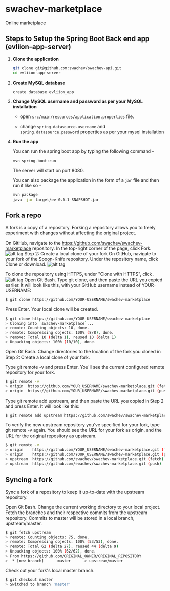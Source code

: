 # swachev-marketplace
Online marketplace

## Steps to Setup the Spring Boot Back end app (evliion-app-server)

1. **Clone the application**

	```bash
	git clone git@github.com:swachev/swachev-api.git
	cd evliion-app-server
	```

2. **Create MySQL database**

	```bash
	create database evliion_app
	```

3. **Change MySQL username and password as per your MySQL installation**

	+ open `src/main/resources/application.properties` file.

	+ change `spring.datasource.username` and `spring.datasource.password` properties as per your mysql installation

4. **Run the app**

	You can run the spring boot app by typing the following command -

	```bash
	mvn spring-boot:run
	```

	The server will start on port 8080.

	You can also package the application in the form of a `jar` file and then run it like so -

	```bash
	mvn package
	java -jar target/ev-0.0.1-SNAPSHOT.jar
	```


## Fork a repo
A fork is a copy of a repository. Forking a repository allows you to freely experiment with changes without affecting the original project.

On GitHub, navigate to the https://github.com/swachev/swachev-marketplace repository.
In the top-right corner of the page, click Fork. 
![alt tag](https://evliion.s3.amazonaws.com/fork-image-jpeg.jpg)
Step 2: Create a local clone of your fork
On GitHub, navigate to your fork of the Spoon-Knife repository.
Under the repository name, click Clone or download. 
![alt tag](https://evliion.s3.amazonaws.com/clone-download-jpeg.jpg)

To clone the repository using HTTPS, under "Clone with HTTPS", click . 
 ![alt tag](https://evliion.s3.amazonaws.com/clone-with-https-jpeg.jpg)
Open Git Bash.
Type git clone, and then paste the URL you copied earlier. It will look like this, with your GitHub username instead of YOUR-USERNAME:
```bash
$ git clone https://github.com/YOUR-USERNAME/swachev-marketplace
```

Press Enter. Your local clone will be created.
```bash
$ git clone https://github.com/YOUR-USERNAME/swachev-marketplace
> Cloning into `swachev-marketplace`...
> remote: Counting objects: 10, done.
> remote: Compressing objects: 100% (8/8), done.
> remove: Total 10 (delta 1), reused 10 (delta 1)
> Unpacking objects: 100% (10/10), done.
```
Open Git Bash.
Change directories to the location of the fork you cloned in Step 2: Create a local clone of your fork.

Type git remote -v and press Enter. You'll see the current configured remote repository for your fork.
```bash
$ git remote -v
> origin  https://github.com/YOUR_USERNAME/swachev-marketplace.git (fetch)
> origin  https://github.com/YOUR_USERNAME/swachev-marketplace.git (push)
```
Type git remote add upstream, and then paste the URL you copied in Step 2 and press Enter. It will look like this:
```bash
$ git remote add upstream https://github.com/swachev/swachev-marketplace.git
```
To verify the new upstream repository you've specified for your fork, type git remote -v again. You should see the URL for your fork as origin, and the URL for the original repository as upstream.
```bash
$ git remote -v
> origin    https://github.com/YOUR_USERNAME/swachev-marketplace.git (fetch)
> origin    https://github.com/YOUR_USERNAME/swachev-marketplace.git (push)
> upstream  https://github.com/swachev/swachev-marketplace.git (fetch)
> upstream  https://github.com/swachev/swachev-marketplace.git (push)
```
## Syncing a fork
Sync a fork of a repository to keep it up-to-date with the upstream repository.

Open Git Bash.
Change the current working directory to your local project.
Fetch the branches and their respective commits from the upstream repository. Commits to master will be stored in a local branch, upstream/master.
```bash
$ git fetch upstream
> remote: Counting objects: 75, done.
> remote: Compressing objects: 100% (53/53), done.
> remote: Total 62 (delta 27), reused 44 (delta 9)
> Unpacking objects: 100% (62/62), done.
> From https://github.com/ORIGINAL_OWNER/ORIGINAL_REPOSITORY
>  * [new branch]      master     -> upstream/master
```
Check out your fork's local master branch.
```bash
$ git checkout master
> Switched to branch 'master'
```

